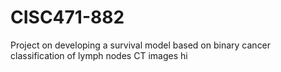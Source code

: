 # CISC471-882
Project on developing a survival model based on binary cancer classification of lymph nodes CT images
hi
